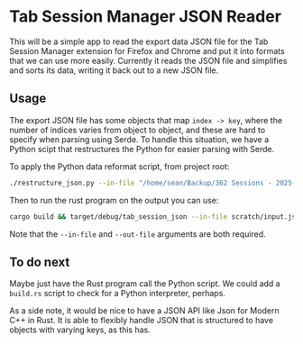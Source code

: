 # Tab Session Manager JSON Reader

This will be a simple app to read the export data JSON file
for the Tab Session Manager extension for Firefox and Chrome
and put it into formats that we can use more easily. Currently
it reads the JSON file and simplifies and sorts its data,
writing it back out to a new JSON file.

## Usage

The export JSON file has some objects that map `index -> key`,
where the number of indices varies from object to object,
and these are hard to specify when parsing using Serde.
To handle this situation, we have a Python scipt that restructures
the Python for easier parsing with Serde.

To apply the Python data reformat script, from project root:

```bash
./restructure_json.py --in-file "/home/sean/Backup/362 Sessions - 2025-02-23 15-47-40.json" --out-file scratch/input.json
```

Then to run the rust program on the output you can use:

```bash
cargo build && target/debug/tab_session_json --in-file scratch/input.json --out-file output.json
```

Note that the `--in-file` and `--out-file` arguments are both
required.

## To do next

Maybe just have the Rust program call the Python script. We
could add a `build.rs` script to check for a Python interpreter,
perhaps.

As a side note, it would be nice to have a JSON API like Json for
Modern C++ in Rust. It is able to flexibly handle JSON that is
structured to have objects with varying keys, as this has.
